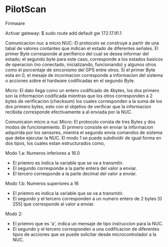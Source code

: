 # PilotScan
Firmware

Activar gateway:
$ sudo route add default gw 172.17.91.1


Comunicacion nuc a micro
NUC:
El protocolo se construye a partir de una tabal de valores contantes que indican el estado de diferentes señales.
El primer Byte corresponde al perifierico del cual se desea informar del estado; el segundo byte para este caso, corresponde a los estados basicos de operacion (no conectado, inicializando, funcionando) y algunos otros como el porcentaje de sinconismo del GPS entre otros.
Si el primer Byte esta en 0, el mesaje de incormacion corresponde a informacion del sistema o acciones sobre el hardware codificadas en el segundo Byte.

Micro:
El dato llega como un entero codificado de 4bytes, los dos primero son la informacion codificada mientras que los otros corresponden a 2 bytes de verificacion (checksum) los cuales corresponden a la suma de los dos primero bytes, esto con el objetivo de verificar que la informacion recibida corresponde efectivamente a al enviada por la NUC.


Comunicaion micro a nuc
Micro:
El protocolo consta de tres Bytes y dos modos de funcionamiento. El primero consiste en enviar la informacion adquirida por los sensores, mientra el segundo envia comandos de sistema que debe ejecutar la NUC.
El modo 1 se puede subdividir de igual forma en dos tipos, los cuales estan estructurados como,

Modo 1.a: Numeros inferiores a 16.0
- El priemro es indica la variable que se va a transmitir.
- El segundo corresponde a la parte entera del valor a enviar.
- El tercero corresponde a la parte decimal del valor a enviar.

Modo 1.b: Numeros superiores a 16
- El priemro es indica la variable que se va a transmitir.
- El segundo y el tercero corresponden a un numero entero de 2 bytes [0 255] que corresponde al valor a enviar.

Modo 2:
- El priemro que es 'a', indica un mensaje de tipo instruccion para la NUC.
- El segundo y el tercero corresponden a una codificacion de diferentes tipos de acciones que se puede solicitar desde microcontrolador a la NUC.
